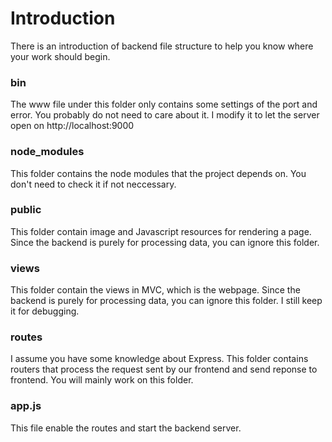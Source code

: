 # Introduction
There is an introduction of backend file structure to help you know where your work should begin.

### bin
The www file under this folder only contains some settings of the port and error. You probably do not need to care about it. I modify it to let the server open on http://localhost:9000

### node_modules
This folder contains the node modules that the project depends on. You don't need to check it if not neccessary.

### public
This folder contain image and Javascript resources for rendering a page. Since the backend is purely for processing data, you can ignore this folder.

### views
This folder contain the views in MVC, which is the webpage. Since the backend is purely for processing data, you can ignore this folder. I still keep it for debugging.

### routes
I assume you have some knowledge about Express. This folder contains routers that process the request sent by our frontend and send reponse to frontend. You will mainly work on this folder.

### app.js
This file enable the routes and start the backend server.